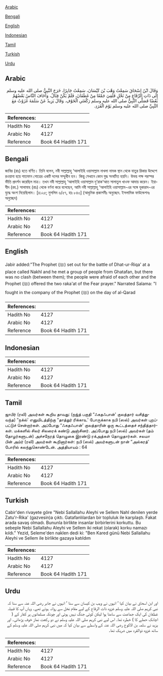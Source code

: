 [Arabic](#arabic)

[Bengali](#bengali)

[English](#english)

[Indonesian](#indonesian)

[Tamil](#tamil)

[Turkish](#turkish)

[Urdu](#urdu)

## Arabic


<div dir="rtl" lang="ar" style={{fontSize:'larger',backgroundColor:'#f8f9fa',padding:20}}>
وَقَالَ ابْنُ إِسْحَاقَ سَمِعْتُ وَهْبَ بْنَ كَيْسَانَ، سَمِعْتُ جَابِرًا، خَرَجَ النَّبِيُّ صلى الله عليه وسلم إِلَى ذَاتِ الرِّقَاعِ مِنْ نَخْلٍ فَلَقِيَ جَمْعًا مِنْ غَطَفَانَ، فَلَمْ يَكُنْ قِتَالٌ، وَأَخَافَ النَّاسُ بَعْضُهُمْ بَعْضًا فَصَلَّى النَّبِيُّ صلى الله عليه وسلم رَكْعَتَىِ الْخَوْفِ‏.‏ وَقَالَ يَزِيدُ عَنْ سَلَمَةَ غَزَوْتُ مَعَ النَّبِيِّ صلى الله عليه وسلم يَوْمَ الْقَرَدِ‏.‏
</div>
<div style={{backgroundColor:'#f8f9fa',padding:20, marginBottom: 10}}><table> <thead> <tr> <th>References:</th> <th></th> </tr> </thead> <tbody><tr><td>Hadith No</td><td>4127</td></tr><tr><td>Arabic No</td><td>4127</td></tr><tr><td>Reference</td><td>Book 64 Hadith 171</td></tr></tbody></table></div>

## Bengali


<div dir="ltr" lang="bn" style={{fontSize:'larger',backgroundColor:'#f8f9fa',padding:20}}>
জাবির (রাঃ) হতে বর্ণিত। তিনি বলেন, নবী সাল্লাল্লাহু ‘আলাইহি ওয়াসাল্লাম নাখলা নামক স্থান থেকে যাতুর রিকার উদ্দেশে রওয়ানা হয়ে গাতফান গোত্রের একটি দলের সম্মুখীন হন। কিন্তু সেখানে কোন যুদ্ধ সংঘটিত হয়নি। উভয় পক্ষ পরস্পর ভীতি প্রদর্শন করেছিল মাত্র। তখন নবী সাল্লাল্লাহু ‘আলাইহি ওয়াসাল্লাম দু’রাক‘আত সালাতুল খাওফ আদায় করেন। ইয়াযীদ (রহ.) সালামাহ (রাঃ) থেকে বর্ণনা করে বলেছেন, আমি নবী সাল্লাল্লাহু ‘আলাইহি ওয়াসাল্লাম-এর সঙ্গে যূকারাদ-এর যুদ্ধে অংশ নিয়েছিলাম। [৪১২৫; মুসলিম ৬/৫৭, হাঃ ৮৪৩] (আধুনিক প্রকাশনীঃ অনুচ্ছেদ. ইসলামিক ফাউন্ডেশনঃ অনুচ্ছেদ)
</div>
<div style={{backgroundColor:'#f8f9fa',padding:20, marginBottom: 10}}><table> <thead> <tr> <th>References:</th> <th></th> </tr> </thead> <tbody><tr><td>Hadith No</td><td>4127</td></tr><tr><td>Arabic No</td><td>4127</td></tr><tr><td>Reference</td><td>Book 64 Hadith 171</td></tr></tbody></table></div>

## English


<div dir="ltr" lang="en" style={{fontSize:'larger',backgroundColor:'#f8f9fa',padding:20}}>
Jabir added:"The Prophet (ﷺ) set out for the battle of Dhat-ur-Riqa' at a place called Nakhl and he met a group of people from Ghatafan, but there was no clash (between them); the people were afraid of each other and the Prophet (ﷺ) offered the two raka'at of the Fear prayer." Narrated Salama: "I fought in the company of the Prophet (ﷺ) on the day of al-Qarad
</div>
<div style={{backgroundColor:'#f8f9fa',padding:20, marginBottom: 10}}><table> <thead> <tr> <th>References:</th> <th></th> </tr> </thead> <tbody><tr><td>Hadith No</td><td>4127</td></tr><tr><td>Arabic No</td><td>4127</td></tr><tr><td>Reference</td><td>Book 64 Hadith 171</td></tr></tbody></table></div>

## Indonesian


<div dir="ltr" lang="id" style={{fontSize:'larger',backgroundColor:'#f8f9fa',padding:20}}>

</div>
<div style={{backgroundColor:'#f8f9fa',padding:20, marginBottom: 10}}><table> <thead> <tr> <th>References:</th> <th></th> </tr> </thead> <tbody><tr><td>Hadith No</td><td>4127</td></tr><tr><td>Arabic No</td><td>4127</td></tr><tr><td>Reference</td><td>Book 64 Hadith 171</td></tr></tbody></table></div>

## Tamil


<div dir="ltr" lang="ta" style={{fontSize:'larger',backgroundColor:'#f8f9fa',padding:20}}>
ஜாபிர் (ரலி) அவர்கள் கூறிய தாவது: (நஜ்த் பகுதி “ஃகதஃபான்' குலத்தார் வசித்துவந்த) “நக்ல்' எனுமிடத்திற்கு “தாத்துர் ரிக்காஉ' போருக்காக நபி (ஸல்) அவர்கள் புறப்பட்டுச் சென்றார்கள். அப்போது “ஃகதஃபான்' குலத்தாரின் ஒரு கூட்டத்தைச் சந்தித்தார்கள். மக்களில் சிலர் சிலரைக் கண்டு அஞ்சினர். அப்போது நபி (ஸல்) அவர்கள் (தம் தோழர்களுடன்) அச்சநேரத் தொழுகை இரண்டு ரக்அத்கள் தொழுதார்கள். சலமா பின் அம்ர் (ரலி) அவர்கள் கூறினார்கள்: நபி (ஸல்) அவர்களுடன் நான் “அல்கரத்' போரில் கலந்துகொண்டேன். அத்தியாயம் : 64
</div>
<div style={{backgroundColor:'#f8f9fa',padding:20, marginBottom: 10}}><table> <thead> <tr> <th>References:</th> <th></th> </tr> </thead> <tbody><tr><td>Hadith No</td><td>4127</td></tr><tr><td>Arabic No</td><td>4127</td></tr><tr><td>Reference</td><td>Book 64 Hadith 171</td></tr></tbody></table></div>

## Turkish


<div dir="ltr" lang="tr" style={{fontSize:'larger',backgroundColor:'#f8f9fa',padding:20}}>
Cabir'den rivayete göre "Nebi Sallallahu Aleyhi ve Sellem Nahl denilen yerde Zatu'r-Rika' (gazvesin)a çıktı. Gatafanlılardan bir topluluk ile karşılaştı. Fakat arada savaş olmadı. Bununla birlikte insanlar birbirlerini korkuttu. Bu sebeple Nebi Sallallahu Aleyhi ve Sellem iki rekat (olarak) korku namazı kıldı." Yezid, Seleme'den naklen dedi ki: "Ben Kared günü Nebi Sallallahu Aleyhi ve Sellem ile birlikte gazaya katıldım
</div>
<div style={{backgroundColor:'#f8f9fa',padding:20, marginBottom: 10}}><table> <thead> <tr> <th>References:</th> <th></th> </tr> </thead> <tbody><tr><td>Hadith No</td><td>4127</td></tr><tr><td>Arabic No</td><td>4127</td></tr><tr><td>Reference</td><td>Book 64 Hadith 171</td></tr></tbody></table></div>

## Urdu


<div dir="rtl" lang="ur" style={{fontSize:'larger',backgroundColor:'#f8f9fa',padding:20}}>
اور ابن اسحاق نے بیان کیا ‘ انہوں نے وہب بن کیسان سے سنا ‘ انہوں نے جابر رضی اللہ عنہ سے سنا کہ نبی کریم صلی اللہ علیہ وسلم غزوہ ذات الرقاع کے لیے مقام نخل سے روانہ ہوئے تھے۔ وہاں آپ کا قبیلہ غطفان کی ایک جماعت سے سامنا ہوا لیکن کوئی جنگ نہیں ہوئی اور چونکہ مسلمانوں پر کفار کے ( اچانک حملے کا ) خطرہ تھا۔ اس لیے نبی کریم صلی اللہ علیہ وسلم نے دو رکعت نماز خوف پڑھائی۔ اور یزید نے سلمہ بن الاکوع رضی اللہ عنہ کے واسطے سے بیان کیا کہ میں نبی کریم صلی اللہ علیہ وسلم کے ساتھ غزوہ ذوالقرد میں شریک تھا۔
</div>
<div style={{backgroundColor:'#f8f9fa',padding:20, marginBottom: 10}}><table> <thead> <tr> <th>References:</th> <th></th> </tr> </thead> <tbody><tr><td>Hadith No</td><td>4127</td></tr><tr><td>Arabic No</td><td>4127</td></tr><tr><td>Reference</td><td>Book 64 Hadith 171</td></tr></tbody></table></div>